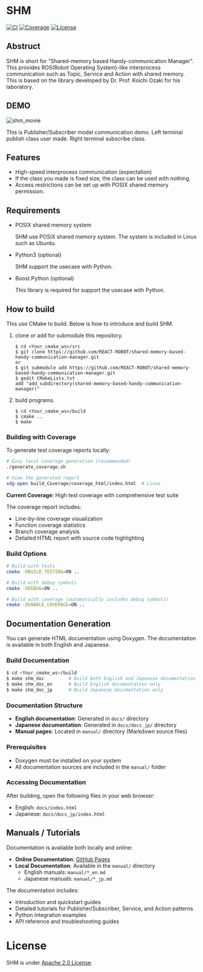 # SHM

[![CI](https://github.com/REACT-ROBOT/shared-memory-based-handy-communication-manager/workflows/Shared%20Memory%20Communication%20Manager%20CI/badge.svg)](https://github.com/REACT-ROBOT/shared-memory-based-handy-communication-manager/actions)
[![Coverage](https://img.shields.io/endpoint?url=https://gist.githubusercontent.com/hijimasa/0de6c8879fb6085dd4e0fdbc3b4cf451/raw/shm_coverage.json)](https://github.com/REACT-ROBOT/shared-memory-based-handy-communication-manager/actions "Live coverage from CI")
[![License](https://img.shields.io/badge/license-MIT-blue.svg)](LICENSE)

## Abstruct

SHM is short for "Shared-memory based Handy-communication Manager".
This provides ROS(Robot Operating System)-like interprocess communication such as Topic, Service and Action with shared memory.
This is based on the library developed by Dr. Prof. Koichi Ozaki for his laboratory.

## DEMO

![shm_movie](https://user-images.githubusercontent.com/30435850/222885743-e069eb7a-e07d-4f8c-89e5-f71b443fc39e.gif)

This is Publisher/Subscriber model communication demo.
Left terminal publish class user made.
Right terminal subscribe class.

## Features

- High-speed interprocess communication (expectation)
- If the class you made is fixed size, the class can be used with nothing.
- Access restrictions can be set up with POSIX shared memory permission.

## Requirements

- POSIX shared memory system

  SHM use POSIX shared memory system.
  The system is included in Linux such as Ubuntu.

- Python3 (optional)

  SHM support the usecase with Python.

- Boost.Python (optional)

  This library is required for support the usecase with Python.

## How to build

This use CMake to build.
Below is how to introduce and build SHM.

1. clone or add for submodule this repository.
   ```
   $ cd <Your_cmake_ws>/src
   $ git clone https://github.com/REACT-ROBOT/shared-memory-based-handy-communication-manager.git
   or
   $ git submodule add https://github.com/REACT-ROBOT/shared-memory-based-handy-communication-manager.git
   $ gedit CMakeLists.txt
   add "add_subdirectory(shared-memory-based-handy-communication-manager)"
   ```

2. build programs.
   ```
   $ cd <Your_cmake_ws>/build
   $ cmake ..
   $ make
   ```

### Building with Coverage

To generate test coverage reports locally:

```bash
# Easy local coverage generation (recommended)
./generate_coverage.sh

# View the generated report
xdg-open build_Coverage/coverage_html/index.html  # Linux
```

**Current Coverage**: High test coverage with comprehensive test suite

The coverage report includes:
- Line-by-line coverage visualization
- Function coverage statistics  
- Branch coverage analysis
- Detailed HTML report with source code highlighting

### Build Options

```bash
# Build with tests
cmake -DBUILD_TESTING=ON ..

# Build with debug symbols
cmake -DDEBUG=ON ..

# Build with coverage (automatically includes debug symbols)
cmake -DENABLE_COVERAGE=ON ..
```

## Documentation Generation

You can generate HTML documentation using Doxygen. The documentation is available in both English and Japanese.

### Build Documentation

```bash
$ cd <Your_cmake_ws>/build
$ make shm_doc         # Build both English and Japanese documentation
$ make shm_doc_en      # Build English documentation only
$ make shm_doc_jp      # Build Japanese documentation only
```

### Documentation Structure

- **English documentation**: Generated in `docs/` directory
- **Japanese documentation**: Generated in `docs/docs_jp/` directory
- **Manual pages**: Located in `manual/` directory (Markdown source files)

### Prerequisites

- Doxygen must be installed on your system
- All documentation sources are included in the `manual/` folder

### Accessing Documentation

After building, open the following files in your web browser:
- English: `docs/index.html`
- Japanese: `docs/docs_jp/index.html`

## Manuals / Tutorials

Documentation is available both locally and online:

- **Online Documentation**: [GitHub Pages](https://react-robot.github.io/shared-memory-based-handy-communication-manager/index.html)
- **Local Documentation**: Available in the `manual/` directory
  - English manuals: `manual/*_en.md`
  - Japanese manuals: `manual/*_jp.md`

The documentation includes:
- Introduction and quickstart guides
- Detailed tutorials for Publisher/Subscriber, Service, and Action patterns
- Python integration examples
- API reference and troubleshooting guides

# License

SHM is under [Apache 2.0 License](https://www.apache.org/licenses/LICENSE-2.0).
